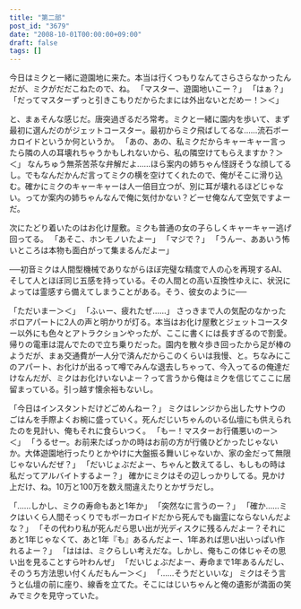 ```yaml
---
title: "第二部"
post_id: "3679"
date: "2008-10-01T00:00:00+09:00"
draft: false
tags: []
---
```



今日はミクと一緒に遊園地に来た。本当は行くつもりなんてさらさらなかったんだが、ミクがだだこねたので、ね。
「マスター、遊園地いこー？」
「はぁ？」
「だってマスターずっと引きこもりだからたまには外出ないとだめー！＞＜」

と、まぁそんな感じだ。唐突過ぎるだろ常考。ミクと一緒に園内を歩いて、まず最初に選んだのがジェットコースター。最初からミク飛ばしてるな……流石ボーカロイドというか何というか。
「あの、あの、私ミクだからキャーキャー言ったら隣の人の耳壊れちゃうかもしれないから、私の隣空けてもらえますか？＞＜」
なんちゅう無茶苦茶な弁解だよ……ほら案内の姉ちゃん怪訝そうな顔してるし。でもなんだかんだ言ってミクの横を空けてくれたので、俺がそこに滑り込む。確かにミクのキャーキャーは人一倍目立つが、別に耳が壊れるほどじゃない。ってか案内の姉ちゃんなんで俺に気付かない？どーせ俺なんて空気ですよーだ。

次にたどり着いたのはお化け屋敷。ミクも普通の女の子らしくキャーキャー逃げ回ってる。
「あそこ、ホンモノいたよー」
「マジで？」
「うんー、ああいう怖いところは本物も面白がって集まるんだよー」

──初音ミクは人間型機械でありながらほぼ完璧な精度で人の心を再現するAI、そして人とほぼ同じ五感を持っている。その人間との高い互換性ゆえに、状況によっては霊感すら備えてしまうことがある。そう、彼女のように──

「ただいまー＞＜」
「ふぃー、疲れたぜ……」
さっきまで人の気配のなかったボロアパートに2人の声と明かりが灯る。本当はお化け屋敷とジェットコースター以外にも色々とアトラクションやったが、ここに書くには長すぎるので割愛。帰りの電車は混んでたので立ち乗りだった。園内を散々歩き回ったから足が棒のようだが、まぁ交通費が一人分で済んだからこのくらいは我慢、と。ちなみにこのアパート、お化けが出るって噂でみんな退去しちゃって、今入ってるの俺達だけなんだが、ミクはお化けいないよー？って言うから俺はミクを信じてここに居留まっている。引っ越す懐余裕もないし。

「今日はインスタントだけどごめんねー？」
ミクはレンジから出したサトウのごはんを手際よくお椀に盛っていく。死んだじいちゃんのいる仏壇にも供えられたのを見計い、俺もそれに食らいつく。
「もー！マスターお行儀悪いのー＞＜」
「うるせー。お前来たばっかの時はお前の方が行儀ひどかったじゃないか。大体遊園地行ったりとかやけに大盤振る舞いじゃないか、家の金だって無限じゃないんだぜ？」
「だいじょぶだよー、ちゃんと数えてるし、もしもの時は私だってアルバイトするよー？」
確かにミクはその辺しっかりしてる。見かけ上だけ、ね。10万と100万を数え間違えたりとかザラだし。

「……しかし、ミクの寿命もあと1年か」
「突然なに言うのー？」
「確か……ミクはいくら人間そっくりでもボーカロイドだから死んでも幽霊にならないんだよな？」
「その代わり私が死んだら思い出が光ディスクに残るんだよー？それにあと1年じゃなくて、あと1年『も』あるんだよー、1年あれば思い出いっぱい作れるよー？」
「ははは、ミクらしい考えだな。しかし、俺もこの体じゃその思い出を見ることすら叶わんぜ」
「だいじょぶだよー、寿命まで1年あるんだし、そのうち方法思い付くんだもんー＞＜」
「……そうだといいな」
ミクはそう言うと仏壇の前に座り、線香を立てた。そこにはじいちゃんと俺の遺影が満面の笑みでミクを見守っていた。
